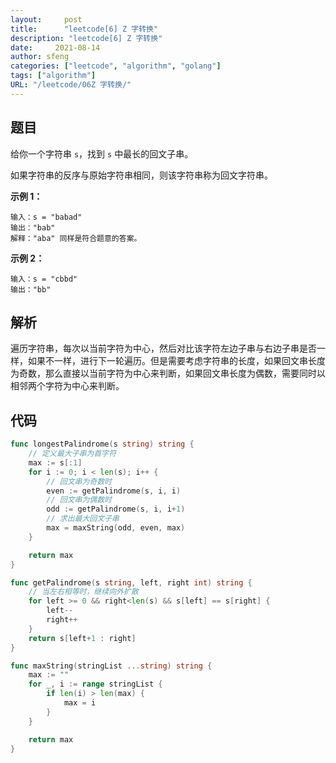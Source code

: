 ```yaml
---
layout:     post
title:      "leetcode[6] Z 字转换"
description: "leetcode[6] Z 字转换"
date:     2021-08-14
author: sfeng
categories: ["leetcode", "algorithm", "golang"]
tags: ["algorithm"]
URL: "/leetcode/06Z 字转换/"
---
```


## 题目

给你一个字符串 `s`，找到 `s` 中最长的回文子串。

如果字符串的反序与原始字符串相同，则该字符串称为回文字符串。

**示例 1：**

```
输入：s = "babad"
输出："bab"
解释："aba" 同样是符合题意的答案。

```

**示例 2：**

```
输入：s = "cbbd"
输出："bb"
```

## 解析

遍历字符串，每次以当前字符为中心，然后对比该字符左边子串与右边子串是否一样，如果不一样，进行下一轮遍历。但是需要考虑字符串的长度，如果回文串长度为奇数，那么直接以当前字符为中心来判断，如果回文串长度为偶数，需要同时以相邻两个字符为中心来判断。

## 代码

```go
func longestPalindrome(s string) string {
	// 定义最大子串为首字符
	max := s[:1]
	for i := 0; i < len(s); i++ {
		// 回文串为奇数时
		even := getPalindrome(s, i, i)
		// 回文串为偶数时
		odd := getPalindrome(s, i, i+1)
		// 求出最大回文子串
		max = maxString(odd, even, max)
	}

	return max
}

func getPalindrome(s string, left, right int) string {
	// 当左右相等时，继续向外扩散
	for left >= 0 && right<len(s) && s[left] == s[right] {
		left--
		right++
	}
	return s[left+1 : right]
}

func maxString(stringList ...string) string {
	max := ""
	for _, i := range stringList {
		if len(i) > len(max) {
			max = i
		}
	}

	return max
}
```